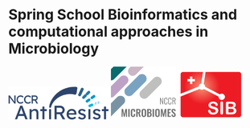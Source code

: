 # Spring School Bioinformatics and computational approaches in Microbiology

<img src="assets/images/nccr_antiresist.svg" width="200"/>  <img src="assets/images/nccr_microbiomes.png" width="130"/>  <img src="assets/images/SIB_logo.svg" width="130"/><br><br>


